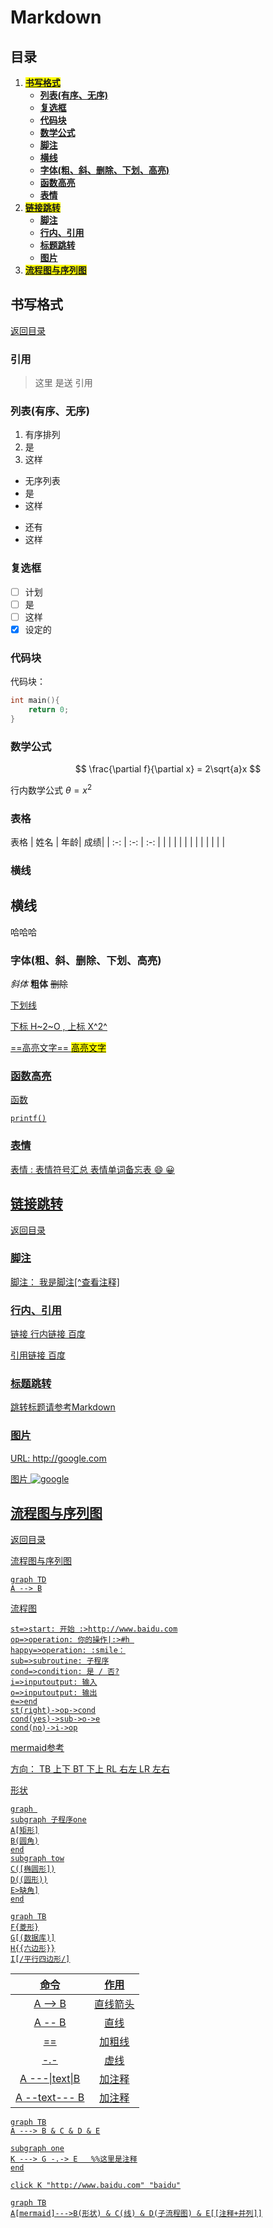 # Markdown

## 目录

[ml]:#目录 "回到目录"

1. **<mark>[书写格式](#书写格式)</mark>**
    -  **[列表(有序、无序)](#列表(有序、无序))**
    - **[复选框](#复选框)**
    - **[代码块](#代码块)**
    - **[数学公式](#数学公式)**
    - **[脚注](#脚注)**
    - **[横线](#横线)**
    - **[字体(粗、斜、删除、下划、高亮)](#字体(粗、斜、删除、下划、高亮))**
    - **[函数高亮](#函数高亮)**
    - **[表情](#表情)**
2. **<mark>[链接跳转](#链接跳转)</mark>**
    - **[脚注](#脚注)**
    - **[行内、引用](#行内、引用)**
    - **[标题跳转](#标题跳转)**
    - **[图片](#图片)**
3. **<mark>[流程图与序列图](#流程图与序列图)</mark>**
    


## 书写格式

[返回目录][ml]


### 引用
> 这里
> 是送
> 引用

### 列表(有序、无序)

1. 有序排列
2. 是
3. 这样

- 无序列表
- 是
- 这样
* 还有
* 这样

### 复选框

- [ ] 计划
- [ ] 是
- [ ] 这样
- [x] 设定的

### 代码块

代码块：
```c
int main(){
    return 0;
}
```

### 数学公式
$$
\frac{\partial f}{\partial x} = 2\sqrt{a}x
$$

行内数学公式
$\theta=x^2$



### 表格
表格
| 姓名    |     年龄|     成绩|
| :-: | :-: | :-: |
|     |     |     |
|     |     |     |
|     |     |     |


### 横线
横线
---
哈哈哈

### 字体(粗、斜、删除、下划、高亮)
*斜体*
**粗体**
~~删除~~

<u>下划线<u>

下标 H~2~O , 上标 X^2^

==高亮文字== <mark>高亮文字</mark>

### 函数高亮

函数

`printf()`

### 表情
表情 :
[表情符号汇总](https://unicode.org/emoji/charts/full-emoji-list.html)
 [表情单词备忘表](https://www.webfx.com/tools/emoji-cheat-sheet/)
:smile:
&#x1F600;


## 链接跳转


[返回目录][ml]


### 脚注

脚注：
我是脚注[^查看注释]

### 行内、引用

链接
行内链接
[百度](http://baidu.com "这里是提示")

引用链接
[百度][id]

[id]:http://baidu.com "这里是引用链接的提示"

### 标题跳转

跳转标题请参考[Markdown](#ijo)


### 图片

URL:
http://google.com


图片
![google](https://www.google.com/logos/doodles/2022/mid-autumn-festival-2022-multiple-6753651837109496.3-law.gif)


## 流程图与序列图


[返回目录][ml]

[流程图与序列图](https://blog.csdn.net/subson/article/details/75126945)

```mermaid
graph TD
A --> B
```


流程图
```flow
st=>start: 开始 :>http://www.baidu.com
op=>operation: 你的操作|:>#h 
happy=>operation: :smile：
sub=>subroutine: 子程序
cond=>condition: 是 / 否?
i=>inputoutput: 输入
o=>inputoutput: 输出
e=>end
st(right)->op->cond
cond(yes)->sub->o->e
cond(no)->i->op
```


[mermaid参考](https://www.jianshu.com/p/598b121bdbef)

方向：
TB 上下  BT 下上
RL 右左  LR 左右

形状
```mermaid
graph 
subgraph 子程序one
A[矩形]
B(圆角)
end
subgraph tow
C([椭圆形])
D((圆形))
E>缺角]
end
```

```mermaid
graph TB
F{菱形}
G[(数据库)]
H{{六边形}}
I[/平行四边形/]

```

|      命令      |   作用   |
| :------------: | :------: |
|    A --> B     | 直线箭头 |
|     A -- B     |   直线   |
|       ==       |  加粗线  |
|      -.-       |   虚线   |
| A ---\|text\|B |  加注释  |
| A --text--- B  |  加注释  |



```mermaid
graph TB
A ---> B & C & D & E

subgraph one
K ---> G -.-> E   %%这里是注释
end

click K "http://www.baidu.com" "baidu"
```

```mermaid
graph TB
A[mermaid]--->B(形状) & C(线) & D(子流程图) & E[[注释+并列]]
```